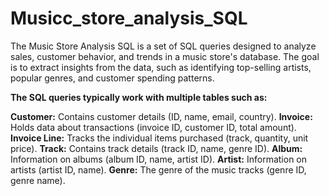 # Musicc_store_analysis_SQL

The Music Store Analysis SQL is a set of SQL queries designed to analyze sales, customer behavior, and trends in a music store's database. The goal is to extract insights from the data, such as identifying top-selling artists, popular genres, and customer spending patterns.

**The SQL queries typically work with multiple tables such as:** 

**Customer:** Contains customer details (ID, name, email, country).
**Invoice:** Holds data about transactions (invoice ID, customer ID, total amount).
**Invoice Line:** Tracks the individual items purchased (track, quantity, unit price).
**Track:** Contains track details (track ID, name, genre ID).
**Album:** Information on albums (album ID, name, artist ID).
**Artist:** Information on artists (artist ID, name).
**Genre:** The genre of the music tracks (genre ID, genre name).
